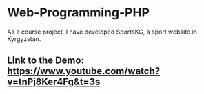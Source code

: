 # Web-Programming-PHP
As a course project, I have developed SportsKG, a sport website in Kyrgyzstan.


## Link to the Demo: https://www.youtube.com/watch?v=tnPj8Ker4Fg&t=3s
